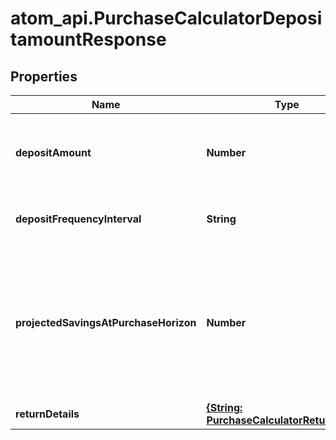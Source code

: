 # atom_api.PurchaseCalculatorDepositamountResponse

## Properties
Name | Type | Description | Notes
------------ | ------------- | ------------- | -------------
**depositAmount** | **Number** | The amount to deposit in order to meet the purchase goal. | 
**depositFrequencyInterval** | **String** | The frequency interval of the deposit. | 
**projectedSavingsAtPurchaseHorizon** | **Number** | The total amount of savings that are projected to be available at the final horizon, expressed in today’s dollars. | 
**returnDetails** | [**{String: PurchaseCalculatorReturnDetail}**](PurchaseCalculatorReturnDetail.md) |  | 


